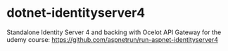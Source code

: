 # dotnet-identityserver4
Standalone Identity Server 4 and backing with Ocelot API Gateway for the udemy course: https://github.com/aspnetrun/run-aspnet-identityserver4
